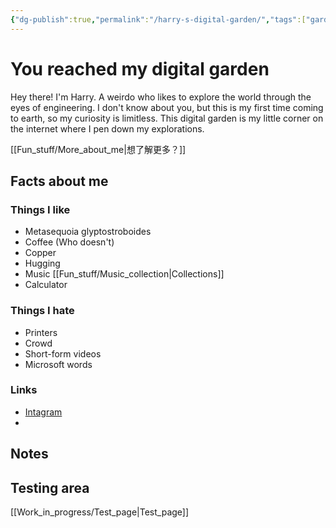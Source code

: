 ```yaml
---
{"dg-publish":true,"permalink":"/harry-s-digital-garden/","tags":["gardenEntry"]}
---
```






# You reached my digital garden
Hey there! I'm Harry. A weirdo who likes to explore the world through the eyes of engineering. I don't know about you, but this is my first time coming to earth, so my curiosity is limitless. This digital garden is my little corner on the internet where I pen down my explorations.

[[Fun_stuff/More_about_me\|想了解更多？]]

## Facts about me
### Things I like
- Metasequoia glyptostroboides
- Coffee (Who doesn't)
- Copper
- Hugging
- Music [[Fun_stuff/Music_collection\|Collections]]
- Calculator

### Things I hate
- Printers
- Crowd
- Short-form videos
- Microsoft words

### Links
- [Intagram](https://instagram.com/nonaharry121?igshid=OGQ5ZDc2ODk2ZA==)
- 


## Notes



## Testing area
[[Work_in_progress/Test_page\|Test_page]]




